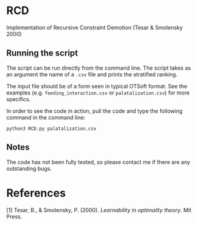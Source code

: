 # RCD
Implementation of Recursive Constraint Demotion (Tesar & Smolensky 2000)

## Running the script
The script can be run directly from the command line. The script takes as an argument the name of a `.csv` file and prints the stratified ranking.

The input file should be of a form seen in typical OTSoft format. See the examples (e.g. `feeding_interaction.csv` or `palatalization.csv`) for more specifics.

In order to see the code in action, pull the code and type the following command in the command line:

```
python3 RCD.py palatalization.csv
```

## Notes
The code has not been fully tested, so please contact me if there are any outstanding bugs.

# References
<a id="1">[1]</a> Tesar, B., & Smolensky, P. (2000). *Learnability in optimality theory*. Mit Press.
